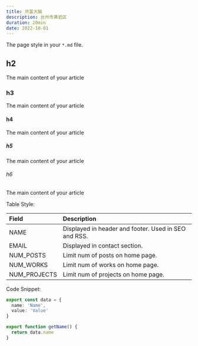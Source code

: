 ```yaml
---
title: 共富大脑
description: 台州市黄岩区
duration: 20min
date: 2022-10-01
---
```



The page style in your `*.md` file.

## h2

The main content of your article

### h3

The main content of your article

#### h4

The main content of your article

##### h5

The main content of your article

###### h6

The main content of your article

Table Style:

| Field        | Description                                          |
| :----------- | :--------------------------------------------------- |
| NAME         | Displayed in header and footer. Used in SEO and RSS. |
| EMAIL        | Displayed in contact section.                        |
| NUM_POSTS    | Limit num of posts on home page.                     |
| NUM_WORKS    | Limit num of works on home page.                     |
| NUM_PROJECTS | Limit num of projects on home page.                  |

Code Snippet:

```ts
export const data = {
  name: 'Name',
  value: 'Value'
}

export function getName() {
  return data.name
}
```
